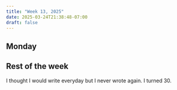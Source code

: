 ```yaml
---
title: "Week 13, 2025"
date: 2025-03-24T21:38:48-07:00
draft: false
---
```

## Monday


## Rest of the week

I thought I would write everyday but I never wrote again. I turned 30.
